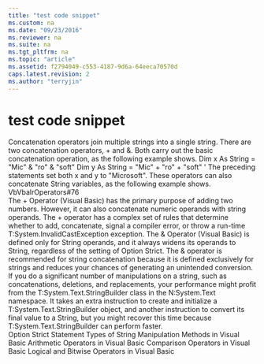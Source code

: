 ```yaml
---
title: "test code snippet"
ms.custom: na
ms.date: "09/23/2016"
ms.reviewer: na
ms.suite: na
ms.tgt_pltfrm: na
ms.topic: "article"
ms.assetid: f2794049-c553-4187-9d6a-64eeca70570d
caps.latest.revision: 2
ms.author: "terryjin"
---
```

# test code snippet
<?xml version="1.0" encoding="utf-8"?>
<developerConceptualDocument xmlns="http://ddue.schemas.microsoft.com/authoring/2003/5" xmlns:xlink="http://www.w3.org/1999/xlink" xmlns:xsi="http://www.w3.org/2001/XMLSchema-instance" xsi:schemaLocation="http://ddue.schemas.microsoft.com/authoring/2003/5 http://clixdevr3.blob.core.windows.net/ddueschema/developer.xsd">
  <introduction>
    <para>Concatenation operators join multiple strings into a single string. There are two concatenation operators, <languageKeyword>+</languageKeyword> and <languageKeyword>&amp;</languageKeyword>. Both carry out the basic concatenation operation, as the following example shows.</para>
    <codeReference>Dim x As String = "Mic" &amp; "ro" &amp; "soft" Dim y As String = "Mic" + "ro" + "soft" ' The preceding statements set both x and y to "Microsoft".</codeReference>
    <para>These operators can also concatenate <languageKeyword>String</languageKeyword> variables, as the following example shows.</para>
    <codeReference>VbVbalrOperators#76</codeReference>
  </introduction>
  <section>
    <title>Differences Between the Two Concatenation Operators</title>
    <content>
      <para>The <legacyLink xlink:href="5694778f-0a2c-4539-8009-f66f318fb46d">+ Operator (Visual Basic)</legacyLink> has the primary purpose of adding two numbers. However, it can also concatenate numeric operands with string operands. The <languageKeyword>+</languageKeyword> operator has a complex set of rules that determine whether to add, concatenate, signal a compiler error, or throw a run-time <codeEntityReference autoUpgrade="true">T:System.InvalidCastException</codeEntityReference> exception.</para>
      <para>The <link xlink:href="FEFC3D00-CBF1-475C-8C5E-6FB213B3F85A">&amp; Operator (Visual Basic)</link> is defined only for <languageKeyword>String</languageKeyword> operands, and it always widens its operands to <languageKeyword>String</languageKeyword>, regardless of the setting of <languageKeyword>Option Strict</languageKeyword>. The <languageKeyword>&amp;</languageKeyword> operator is recommended for string concatenation because it is defined exclusively for strings and reduces your chances of generating an unintended conversion.</para>
    </content>
  </section>
  <section>
    <title>Performance: String and StringBuilder</title>
    <content>
      <para>If you do a significant number of manipulations on a string, such as concatenations, deletions, and replacements, your performance might profit from the <codeEntityReference autoUpgrade="true">T:System.Text.StringBuilder</codeEntityReference> class in the <codeEntityReference autoUpgrade="true">N:System.Text</codeEntityReference> namespace. It takes an extra instruction to create and initialize a <codeEntityReference autoUpgrade="true">T:System.Text.StringBuilder</codeEntityReference> object, and another instruction to convert its final value to a <languageKeyword>String</languageKeyword>, but you might recover this time because <codeEntityReference autoUpgrade="true">T:System.Text.StringBuilder</codeEntityReference> can perform faster.</para>
    </content>
  </section>
  <relatedTopics>
<link xlink:href="5883E0C1-A920-4274-8E46-B0FF047EAEE5">Option Strict Statement</link>
<legacyLink xlink:href="905055cd-7f50-48fb-9eed-b0995af1dc1f">Types of String Manipulation Methods in Visual Basic</legacyLink>
<legacyLink xlink:href="325dac7a-ea4f-41d5-8b48-f6e904211569">Arithmetic Operators in Visual Basic</legacyLink>
<legacyLink xlink:href="0b570339-5407-474f-8421-e183a8b303ee">Comparison Operators in Visual Basic</legacyLink>
<legacyLink xlink:href="ca474e13-567d-4b1d-a18b-301433705e57">Logical and Bitwise Operators in Visual Basic</legacyLink>
</relatedTopics>
</developerConceptualDocument>